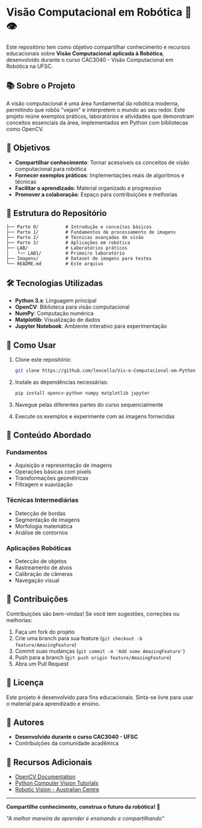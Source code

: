 # Visão Computacional em Robótica 🤖👁️

Este repositório tem como objetivo compartilhar conhecimento e recursos educacionais sobre **Visão Computacional aplicada à Robótica**, desenvolvido durante o curso CAC3040 - Visão Computacional em Robótica na UFSC.

## 📚 Sobre o Projeto

A visão computacional é uma área fundamental da robótica moderna, permitindo que robôs "vejam" e interpretem o mundo ao seu redor. Este projeto reúne exemplos práticos, laboratórios e atividades que demonstram conceitos essenciais da área, implementados em Python com bibliotecas como OpenCV.

## 🎯 Objetivos

- **Compartilhar conhecimento**: Tornar acessíveis os conceitos de visão computacional para robótica
- **Fornecer exemplos práticos**: Implementações reais de algoritmos e técnicas
- **Facilitar o aprendizado**: Material organizado e progressivo
- **Promover a colaboração**: Espaço para contribuições e melhorias

## 📁 Estrutura do Repositório

```
├── Parte 0/          # Introdução e conceitos básicos
├── Parte 1/          # Fundamentos de processamento de imagens
├── Parte 2/          # Técnicas avançadas de visão
├── Parte 3/          # Aplicações em robótica
├── LAB/              # Laboratórios práticos
│   └── LAB1/         # Primeiro laboratório
├── Imagens/          # Dataset de imagens para testes
└── README.md         # Este arquivo
```

## 🛠️ Tecnologias Utilizadas

- **Python 3.x**: Linguagem principal
- **OpenCV**: Biblioteca para visão computacional
- **NumPy**: Computação numérica
- **Matplotlib**: Visualização de dados
- **Jupyter Notebook**: Ambiente interativo para experimentação

## 🚀 Como Usar

1. Clone este repositório:
   ```bash
   git clone https://github.com/leocella/Vis-o-Computacional-em-Python-.git
   ```

2. Instale as dependências necessárias:
   ```bash
   pip install opencv-python numpy matplotlib jupyter
   ```

3. Navegue pelas diferentes partes do curso sequencialmente
4. Execute os exemplos e experimente com as imagens fornecidas

## 📖 Conteúdo Abordado

### Fundamentos
- Aquisição e representação de imagens
- Operações básicas com pixels
- Transformações geométricas
- Filtragem e suavização

### Técnicas Intermediárias
- Detecção de bordas
- Segmentação de imagens
- Morfologia matemática
- Análise de contornos

### Aplicações Robóticas
- Detecção de objetos
- Rastreamento de alvos
- Calibração de câmeras
- Navegação visual

## 🤝 Contribuições

Contribuições são bem-vindas! Se você tem sugestões, correções ou melhorias:

1. Faça um fork do projeto
2. Crie uma branch para sua feature (`git checkout -b feature/AmazingFeature`)
3. Commit suas mudanças (`git commit -m 'Add some AmazingFeature'`)
4. Push para a branch (`git push origin feature/AmazingFeature`)
5. Abra um Pull Request

## 📄 Licença

Este projeto é desenvolvido para fins educacionais. Sinta-se livre para usar o material para aprendizado e ensino.

## 👥 Autores

- **Desenvolvido durante o curso CAC3040 - UFSC**
- Contribuições da comunidade acadêmica

## 🔗 Recursos Adicionais

- [OpenCV Documentation](https://docs.opencv.org/)
- [Python Computer Vision Tutorials](https://opencv-python-tutroals.readthedocs.io/)
- [Robotic Vision - Australian Centre](https://www.roboticvision.org/)

---

**Compartilhe conhecimento, construa o futuro da robótica! 🚀**

*"A melhor maneira de aprender é ensinando e compartilhando"*